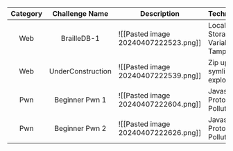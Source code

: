 | Category |  Challenge Name   | Description                          | Technique                        | Writeup                                                                                              |
| :------: | :---------------: | ------------------------------------ | -------------------------------- | ---------------------------------------------------------------------------------------------------- |
|   Web    |    BrailleDB-1    | ![[Pasted image 20240407222523.png]] | Local Storage Variable Tampering | [Solution](https://github.com/Jeetu855/CTFs/blob/master/UTCTF/Web/Off-Brand%20Cookie%20Clicker.md)   |
|   Web    | UnderConstruction | ![[Pasted image 20240407222539.png]] | Zip upload symlink exploit       | [Solution](https://github.com/Jeetu855/CTFs/blob/master/UTCTF/Web/Schr%C3%B6dinger.md)               |
|   Pwn    |  Beginner Pwn 1   | ![[Pasted image 20240407222604.png]] | Javascript Prototype Pollution   | [Solution](https://github.com/Jeetu855/CTFs/blob/master/UTCTF/Web/Easy%20Mergers%20v0.1/Solution.md) |
|   Pwn    |  Beginner Pwn 2   | ![[Pasted image 20240407222626.png]] | Javascript Prototype Pollution   | [Solution](https://github.com/Jeetu855/CTFs/blob/master/UTCTF/Web/Easy%20Mergers%20v0.1/Solution.md) |
